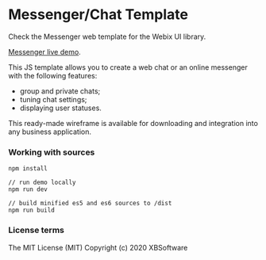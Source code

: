 Messenger/Chat Template
============

Check the Messenger web template for the Webix UI library.

[Messenger live demo](https://webix-hub.github.io/messenger-template/dist/es6/index.html).

This JS template allows you to create a web chat or an online messenger with the following features: 

- group and private chats;
- tuning chat settings;
- displaying user statuses.

This ready-made wireframe is available for downloading and integration into any business application.

### Working with sources

```
npm install

// run demo locally
npm run dev

// build minified es5 and es6 sources to /dist
npm run build
```

### License terms

The MIT License (MIT)
Copyright (c) 2020 XBSoftware